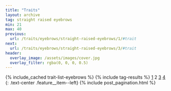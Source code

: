 ```yaml
---
title: "Traits"
layout: archive
tag: straight raised eyebrows
min: 21
max: 40
previous:
  url: /traits/eyebrows/straight-raised-eyebrows/1/#trait
next:
  url: /traits/eyebrows/straight-raised-eyebrows/3/#trait
header:
  overlay_image: /assets/images/cover.jpg
  overlay_filter: rgba(0, 0, 0, 0.5)
---
```

{% include_cached trait-list-eyebrows %}
{% include tag-results %}
[1](/traits/eyebrows/straight-raised-eyebrows/1/#trait) 2 [3](/traits/eyebrows/straight-raised-eyebrows/3/#trait) [4](/traits/eyebrows/straight-raised-eyebrows/4/#trait) 
{: .text-center .feature__item--left}
{% include post_pagination.html %}
